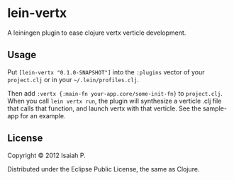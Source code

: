 # lein-vertx

A leiningen plugin to ease clojure vertx verticle development.

## Usage

Put `[lein-vertx "0.1.0-SNAPSHOT"]` into the `:plugins` vector of your
`project.clj` or in your `~/.lein/profiles.clj`.

Then add `:vertx {:main-fn your-app.core/some-init-fn}` to
`project.clj`. When you call `lein vertx run`, the plugin will
synthesize a verticle .clj file that calls that function, and launch
vertx with that verticle. See the sample-app for an example.

## License

Copyright © 2012 Isaiah P.

Distributed under the Eclipse Public License, the same as Clojure.
